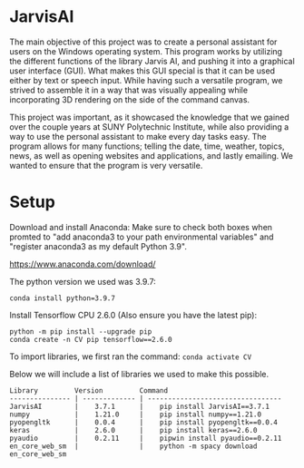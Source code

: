 # JarvisAI
The main objective of this project was to create a personal assistant for users on the Windows operating system. This program works by utilizing the different functions of the library Jarvis AI, and pushing it into a graphical user interface (GUI). What makes this GUI special is that it can be used either by text or speech input. While having such a versatile program, we strived to assemble it in a way that was visually appealing while incorporating 3D rendering on the side of the command canvas.

This project was important, as it showcased the knowledge that we gained over the couple years at SUNY Polytechnic Institute, while also providing a way to use the personal assistant to make every day tasks easy. The program allows for many functions; telling the date, time, weather, topics, news, as well as opening websites and applications, and lastly emailing. We wanted to ensure that the program is very versatile.


# Setup
Download and install Anaconda:
Make sure to check both boxes when promted to "add anaconda3 to your path environmental variables" and "register anaconda3 as my default Python 3.9".

https://www.anaconda.com/download/

The python version we used was 3.9.7:
```
conda install python=3.9.7
````

Install Tensorflow CPU 2.6.0 (Also ensure you have the latest pip):
```
python -m pip install --upgrade pip
conda create -n CV pip tensorflow==2.6.0
````

To import libraries, we first ran the command: ```conda activate CV```

Below we will include a list of libraries we used to make this possible.
```
Library         Version         Command
--------------- | ------------- | ---------------------------------
JarvisAI        |    3.7.1      |    pip install JarvisAI==3.7.1
numpy           |    1.21.0     |    pip install numpy==1.21.0
pyopengltk      |    0.0.4      |    pip install pyopengltk==0.0.4
keras           |    2.6.0      |    pip install keras==2.6.0
pyaudio         |    0.2.11     |    pipwin install pyaudio==0.2.11
en_core_web_sm  |               |    python -m spacy download en_core_web_sm
````
